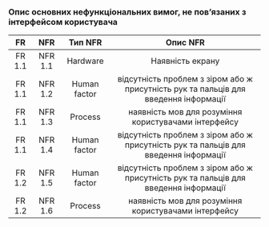 ### Опис основних нефункціональних вимог, не пов’язаних з інтерфейсом користувача

|   FR   |   NFR   |   Тип NFR    |                                       Опис NFR                                       |
|:------:|:-------:|:------------:|:------------------------------------------------------------------------------------:|
| FR 1.1 | NFR 1.1 |   Hardware   |                                   Наявність екрану                                   |
| FR 1.1 | NFR 1.2 | Human factor | відсутність проблем з зіром або ж присутність рук та пальців для введення інформації |
| FR 1.1 | NFR 1.3 |   Process    |                 наявність мов для розуміння користувачами інтерфейсу                 |
| FR 1.1 | NFR 1.4 | Human factor | відсутність проблем з зіром або ж присутність рук та пальців для введення інформації |
| FR 1.2 | NFR 1.5 | Human factor | відсутність проблем з зіром або ж присутність рук та пальців для введення інформації |
| FR 1.2 | NFR 1.6 |   Process    |                наявність мов для розуміння користувачами інтерфейсу                  |

